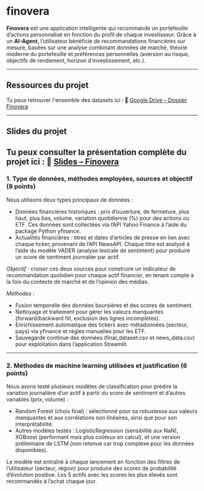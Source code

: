 # finovera

**Finovera** est une application intelligente qui recommande un portefeuille d’actions personnalisé en fonction du profil de chaque investisseur.
Grâce à un **AI-Agent**, l’utilisateur bénéficie de recommandations financières sur mesure, basées sur une analyse combinant données de marché, théorie moderne du portefeuille et préférences personnelles (aversion au risque, objectifs de rendement, horizon d’investissement, etc.).

---

## Ressources du projet

Tu peux retrouver l'ensemble des datasets ici :
📁 [Google Drive – Dossier Finovera](https://drive.google.com/drive/u/0/folders/1PNcL4oUCxw4gNcUsCxsghxd8MGpYGiTq)

---

## Slides du projet

Tu peux consulter la présentation complète du projet ici :
📑 [Slides – Finovera](https://www.canva.com/design/DAGm9bup1tc/rjDPjCaAjYsNOY5MUVb70A/view?utm_content=DAGm9bup1tc&utm_campaign=designshare&utm_medium=link2&utm_source=uniquelinks&utlId=hccc8e010cd)
---

### 1. Type de données, méthodes employées, sources et objectif (8 points)

Nous utilisons deux types principaux de données :
- Données financières historiques : prix d’ouverture, de fermeture, plus haut, plus bas, volume, variation quotidienne (%) pour des actions ou ETF. Ces données sont collectées via l’API Yahoo Finance à l’aide du package Python yfinance.
- Actualités financières : titres et dates d’articles de presse en lien avec chaque ticker, provenant de l’API NewsAPI. Chaque titre est analysé à l’aide du modèle VADER (analyse lexicale de sentiment) pour produire un score de sentiment journalier par actif.

*Objectif :* croiser ces deux sources pour construire un indicateur de recommandation quotidien pour chaque actif financier, en tenant compte à la fois du contexte de marché et de l’opinion des médias.

*Méthodes :*
- Fusion temporelle des données boursières et des scores de sentiment.
- Nettoyage et traitement pour gérer les valeurs manquantes (forward/backward fill, exclusion des lignes incomplètes).
- Enrichissement automatique des tickers avec métadonnées (secteur, pays) via yfinance et règles manuelles pour les ETF.
- Sauvegarde continue des données (final_dataset.csv et news_data.csv) pour exploitation dans l’application Streamlit.

---

### 2. Méthodes de machine learning utilisées et justification (6 points)

Nous avons testé plusieurs modèles de classification pour prédire la variation journalière d’un actif à partir du score de sentiment et d’autres variables (prix, volume) :
- Random Forest (choix final) : sélectionné pour sa robustesse aux valeurs manquantes et aux corrélations non linéaires, ainsi que pour son interprétabilité.
- Autres modèles testés : LogisticRegression (sensibilité aux NaN), XGBoost (performant mais plus coûteux en calcul), et une version préliminaire de LSTM (non retenue car trop complexe pour les données disponibles).

Le modèle est entraîné à chaque lancement en fonction des filtres de l’utilisateur (secteur, région) pour produire des scores de probabilité d’évolution positive. Les 5 actifs avec les scores les plus élevés sont recommandés à l’achat chaque jour.
